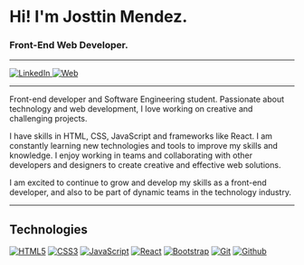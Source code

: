# Hi! I'm Josttin Mendez.
### Front-End Web Developer.

---
[![LinkedIn](https://img.shields.io/badge/LinkedIn-Josttin_Mendez-0077B5?style=for-the-badge&logo=linkedin&logoColor=white&labelColor=101010) ](https://www.linkedin.com/in/josttin-mendez/)
[![Web](https://img.shields.io/badge/Web-Portafolio.com-ffffff?style=for-the-badge&logo=dev.to&logoColor=white&labelColor=101010)](https://portafolio2-0-cyan.vercel.app/)

---

Front-end developer and Software Engineering student. Passionate about technology and web development, I love working on creative and challenging projects.

I have skills in HTML, CSS, JavaScript and frameworks like React. I am constantly learning new technologies and tools to improve my skills and knowledge. I enjoy working in teams and collaborating with other developers and designers to create creative and effective web solutions.

I am excited to continue to grow and develop my skills as a front-end developer, and also to be part of dynamic teams in the technology industry.

---

## Technologies
[![HTML5](https://img.shields.io/badge/HTML5-E34F26?style=for-the-badge&logo=html5&logoColor=white&labelColor=101010)]()
[![CSS3](https://img.shields.io/badge/CSS3-1572B6?style=for-the-badge&logo=css3&logoColor=white&labelColor=101010)]()
[![JavaScript](https://img.shields.io/badge/JavaScript-F7DF1E?style=for-the-badge&logo=javascript&logoColor=white&labelColor=101010)]()
[![React](https://img.shields.io/badge/React-087EA4?style=for-the-badge&logo=react&logoColor=white&labelColor=101010)]()
[![Bootstrap](https://img.shields.io/badge/Bootstrap-7430F8?style=for-the-badge&logo=bootstrap&logoColor=white&labelColor=101010)]()
[![Git](https://img.shields.io/badge/Git-b32c07?style=for-the-badge&logo=git&logoColor=white&labelColor=101010)]()
[![Github](https://img.shields.io/badge/Github-5f5f5f?style=for-the-badge&logo=github&logoColor=white&labelColor=101010)]()

<!---
Esteban-M1000/Esteban-M1000 is a ✨ special ✨ repository because its `README.md` (this file) appears on your GitHub profile.
You can click the Preview link to take a look at your changes.
--->
